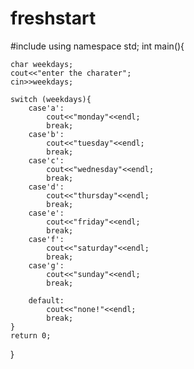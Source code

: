# freshstart
#include <iostream>
using namespace std;
int main(){
    
    char weekdays;
    cout<<"enter the charater";
    cin>>weekdays;
    
    switch (weekdays){
        case'a':
            cout<<"monday"<<endl;
            break;
        case'b':
            cout<<"tuesday"<<endl;
            break;
        case'c':
            cout<<"wednesday"<<endl;
            break; 
        case'd':
            cout<<"thursday"<<endl;
            break;
        case'e':
            cout<<"friday"<<endl;
            break; 
        case'f':
            cout<<"saturday"<<endl;
            break;
        case'g':
            cout<<"sunday"<<endl;
            break; 
        
        default:
            cout<<"none!"<<endl;
            break;
    }
    return 0;
        
        
        
        
        
        
            
    
}
